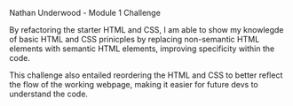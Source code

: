 Nathan Underwood - Module 1 Challenge

By refactoring the starter HTML and CSS, I am able to show my knowlegde of basic HTML and CSS prinicples by replacing non-semantic HTML elements with semantic HTML elements, improving specificity within the code. 

This challenge also entailed reordering the HTML and CSS to better reflect the flow of the working webpage, making it easier for future devs to understand the code. 